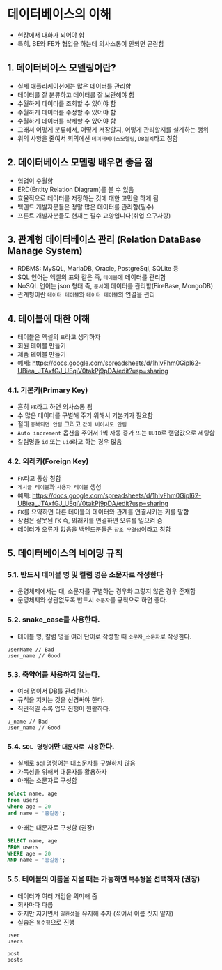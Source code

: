 # 데이터베이스의 이해

- 현장에서 대화가 되어야 함
- 특히, BE와 FE가 협업을 하는데 의사소통이 안되면 곤란함

## 1. 데이터베이스 모델링이란?

- 실제 애플리케이션에는 많은 데이터를 관리함
- 데이터를 잘 분류하고 데이터를 잘 보관해야 함
- 수월하게 데이터를 조회할 수 있어야 함
- 수월하게 데이터를 수정할 수 있어야 함
- 수월하게 데이터를 삭제할 수 있어야 함
- 그래서 어떻게 분류해서, 어떻게 저장할지, 어떻게 관리할지를 설계하는 행위
- 위의 사항을 줄여서 회의에선 `데이터베이스모델링`, `DB설계`라고 칭함

## 2. 데이터베이스 모델링 배우면 좋음 점

- 협업이 수월함
- ERD(Entity Relation Diagram)를 볼 수 있음
- 효율적으로 데이터를 저장하는 것에 대한 고민을 하게 됨
- 백엔드 개발자분들은 정말 많은 데이터를 관리함(필수)
- 프론트 개발자분들도 현재는 필수 교양입니다(취업 요구사항)

## 3. 관계형 데이터베이스 관리 (Relation DataBase Manage System)

- RDBMS: MySQL, MariaDB, Oracle, PostgreSql, SQLite 등
- SQL 언어는 엑셀의 표와 같은 즉, `테이블`에 데이터를 관리함
- NoSQL 언어는 json 형태 즉, `문서`에 데이터를 관리함(FireBase, MongoDB)
- 관계형이란 `데이터 테이블`와 `데이터 테이블`의 연결을 관리

## 4. 테이블에 대한 이해

- 테이블은 엑셀의 `표`라고 생각하자
- 회원 테이블 만들기
- 제품 테이블 만들기
- 예제: https://docs.google.com/spreadsheets/d/1hIvFhm0Gipl62-UBiea_JTAxfGJ_UEqiV0takPj9pDA/edit?usp=sharing

### 4.1. 기본키(Primary Key)

- 흔히 `PK`라고 하면 의사소통 됨
- 수 많은 데이터를 구별해 주기 위해서 기본키가 필요함
- 절대 `중복되면 안됨` 그리고 `값이 비어서도 안됨`
- `Auto increment` 옵션을 주어서 1씩 자동 증가 또는 `UUID`로 랜덤값으로 세팅함
- 칼럼명을 `id` 또는 `uid`라고 하는 경우 많음

### 4.2. 외래키(Foreign Key)

- `FK`라고 통상 칭함
- `게시글 테이블`과 `사용자 테이블` 생성
- 예제: https://docs.google.com/spreadsheets/d/1hIvFhm0Gipl62-UBiea_JTAxfGJ_UEqiV0takPj9pDA/edit?usp=sharing
- `FK`를 요약하면 다른 테이블의 데이터와 관계를 연결시키는 키를 말함
- 장점은 잘못된 `FK` 즉, 외래키를 연결하면 오류를 일으켜 줌
- 데이터가 오류가 없음을 백엔드분들은 `참조 무결성`이라고 칭함

## 5. 데이터베이스의 네이밍 규칙

### 5.1. 반드시 테이블 명 및 컬럼 명은 소문자로 작성한다

- 운영체제에서는 대, 소문자를 구별하는 경우와 그렇지 않은 경우 존재함
- 운영체제와 상관없도록 반드시 `소문자`를 규칙으로 하면 좋다.

### 5.2. snake_case를 사용한다.

- 테이블 명, 칼럼 명을 여러 단어로 작성할 때 `소문자_소문자`로 작성한다.

```
userName // Bad
user_name // Good
```

### 5.3. 축약어를 사용하지 않는다.

- 여러 명이서 DB를 관리한다.
- 규칙을 지키는 것을 신경써야 한다.
- 직관적일 수록 업무 진행이 원활하다.

```
u_name // Bad
user_name // Good
```

### 5.4. `SQL 명령어`만 `대문자로 사용`한다.

- 실제로 sql 명령어는 대소문자를 구별하지 않음
- 가독성을 위해서 대문자를 활용하자
- 아래는 소문자로 구성함

```sql
select name, age
from users
where age = 20
and name = '홍길동';
```

- 아래는 대문자로 구성함 (권장)

```sql
SELECT name, age
FROM users
WHERE age = 20
AND name = '홍길동';
```

### 5.5. 테이블의 이름을 지을 때는 가능하면 `복수형`을 선택하자 (권장)

- 데이터가 여러 개임을 의미해 줌
- 회사마다 다름
- 하지만 지키면서 `일관성`을 유지해 주자 (섞어서 이름 짓지 말자)
- 실습은 `복수형`으로 진행

```
user
users

post
posts
```
